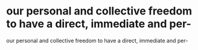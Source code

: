 # our personal and collective freedom to have a direct, immediate and per-

our personal and collective freedom to have a direct, immediate and per-